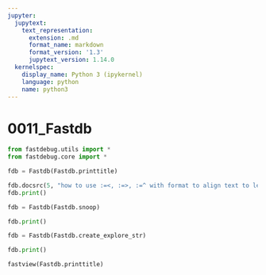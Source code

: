 ```yaml
---
jupyter:
  jupytext:
    text_representation:
      extension: .md
      format_name: markdown
      format_version: '1.3'
      jupytext_version: 1.14.0
  kernelspec:
    display_name: Python 3 (ipykernel)
    language: python
    name: python3
---
```


# 0011_Fastdb

```python
from fastdebug.utils import *
from fastdebug.core import *
```

```python
fdb = Fastdb(Fastdb.printtitle)
```

```python
fdb.docsrc(5, "how to use :=<, :=>, :=^ with format to align text to left, right, and middle")
fdb.print()
```

```python
fdb = Fastdb(Fastdb.snoop)
```

```python
fdb.print()
```

```python
fdb = Fastdb(Fastdb.create_explore_str)
```

```python
fdb.print()
```

```python
fastview(Fastdb.printtitle)
```

```python

```
